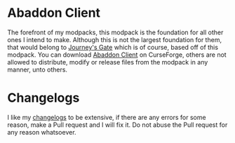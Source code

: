 # Abaddon Client
The forefront of my modpacks, this modpack is the foundation for all other ones I intend to make. Although this is not the largest foundation for them, that would belong to [Journey's Gate](https://www.curseforge.com/minecraft/modpacks/abaddon-vanilla) which is of course, based off of this modpack.
You can download [Abaddon Client](https://www.curseforge.com/minecraft/modpacks/abaddon-client) on CurseForge, others are not allowed to distribute, modify or release files from the modpack in any manner, unto others.
# Changelogs
I like my [changelogs](https://github.com/Apollonu/Abaddon-Client/blob/main/CHANGELOG.md) to be extensive, if there are any errors for some reason, make a Pull request and I will fix it. Do not abuse the Pull request for any reason whatsoever.

